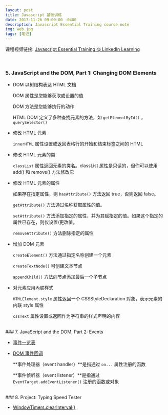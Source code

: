 ```yaml
---
layout: post
title: Javascript 基础训练
date: 2017-11-26 09:00:00 -0400
description: Javascript Essential Training course note
img: web.jpg
tags: [笔记]
---
```


课程视频链接: <a href="https://www.linkedin.com/learning/javascript-essential-training-3" target="_blank">Javascript Essential Training @ LinkedIn Learning</a>

<br>





### 5. JavaScript and the DOM, Part 1: Changing DOM Elements

- DOM 以树结构表达 HTML 文档

  DOM 属性是您能够获取或设置的值

  DOM 方法是您能够执行的动作

  HTML DOM 定义了多种查找元素的方法，如 `getElementById()` ，`querySelector()` 

- 修改 HTML 元素

  `innerHTML` 属性设置或返回表格行的开始和结束标签之间的 HTML

- 修改 HTML 元素的类

  `classList` 属性返回元素的类名。classList 属性是只读的，但你可以使用 add() 和 remove() 方法修改它

- 修改 HTML 元素的属性

  如果存在指定属性，则 `hasAttribute()` 方法返回 true，否则返回 false。

  `getAttribute()` 方法通过名称获取属性的值。

  `setAttribute()` 方法添加指定的属性，并为其赋指定的值。如果这个指定的属性已存在，则仅设置/更改值。

  `removeAttribute()` 方法删除指定的属性

- 增加 DOM 元素

  `createElement()` 方法通过指定名称创建一个元素

  `createTextNode()` 可创建文本节点

  `appendChild()` 方法向节点添加最后一个子节点

- 对元素应用內联样式

  `HTMLElement.style` 属性返回一个 CSSStyleDeclaration 对象，表示元素的内联 style 属性

  `cssText` 属性设置或返回作为字符串的样式声明的内容


<br>
### 7. JavaScript and the DOM, Part 2: Events


- <a href="https://developer.mozilla.org/zh-CN/docs/Web/Events" target="_blank">事件一览表</a>

- <a href="https://developer.mozilla.org/zh-CN/docs/Web/Guide/Events/Event_handlers" target="_blank">DOM 事件回调</a>

  **事件处理器（event handler）**是指通过 `on...`  属性注册的函数

  **事件侦听器（event listener）**是指通过 `EventTarget.addEventListener()` 注册的函数或对象



<br>
### 8. Project: Typing Speed Tester


- <a href="https://developer.mozilla.org/zh-CN/docs/Web/API/Window/clearInterval" target="_blank">WindowTimers.clearInterval()</a>




